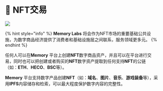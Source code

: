 # 🤖 NFT交易

![](https://images.unsplash.com/photo-1638913971789-667874197280?crop=entropy\&cs=tinysrgb\&fm=jpg\&ixid=MnwxOTcwMjR8MXwxfHNlYXJjaHwxfHxuZnR8ZW58MHx8fHwxNjUyOTQxNTMx\&ixlib=rb-1.2.1\&q=80)

{% hint style="info" %}
**Memory Labs** 将会作为NFT市场的重要基础公共设施，为数字商品经济提供了消费者和基础设施层之间联系，服务领域更多元。
{% endhint %}

任何人可以在**Memory** 平台上创建**NFT**数字商品资产，并且可以在平台进行交易，同时也可以把创建或者购买的**NFT**数字资产提取到任何支持**NFT**的公链（如：**ETH**、**HECO**、**BSC**等）。

**Memory** 平台支持数字产品创建**NFT**（如：**域名**、**图片**、**音乐**、**游戏装备**等），采用**IPFS**内容储存和检索，可以最大程度保护数字内容的完整性。
